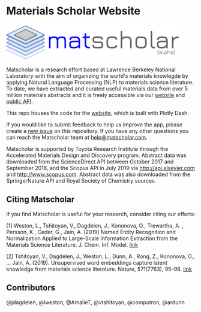 # Materials Scholar Website

![Matscholar Logo](matscholar_web/assets/matscholar_logo_v4.png)

Matscholar is a research effort based at Lawrence Berkeley National 
Laboratory with the aim of organizing the world's materials knowlegde 
by applying Natural Language Processing (NLP) to materials science
literature. To date, we have extracted and curated useful materials 
data from over 5 million materials abstracts and it is freely 
accessible via our [website](https://www.matscholar.com) and 
[public API](https://github.com/materialsintelligence/matscholar). 

This repo houses the code for the [website](https://www.matscholar.com),
which is built with Plotly Dash.

If you would like to submit feedback to help us improve the app, 
please create a  [new issue](https://github.com/materialsintelligence/matscholar-web/issues/new) 
on this repository. If you have any other questions you can reach the 
Matscholar team at [help@matscholar.com](mailto:help@matscholar.com).

Matscholar is supported by Toyota Research Institute through the 
Accelerated Materials Design and Discovery program. Abstract data was 
downloaded from the ScienceDirect API between October 2017 and September
 2018, and the Scopus API in July 2019 via http://api.elsevier.com and 
 http://www.scopus.com. Abstract data was also downloaded from the 
 SpringerNature API and Royal Society of Chemistry sources. 

## Citing Matscholar
If you find Matscholar is useful for your research, consider citing
our efforts:

[1] Weston, L., Tshitoyan, V., Dagdelen, J., Kononova, O., Trewartha, A.
, Persson, K., Ceder, G., Jain, A. (2019) Named Entity Recognition and 
Normalization Applied to Large-Scale Information Extraction from the 
Materials Science Literature. J. Chem. Inf. Model.
[link](https://doi.org/10.1021/acs.jcim.9b00470)

[2] Tshitoyan, V., Dagdelen, J., Weston, L., Dunn, A., Rong, Z., 
Kononova, O., … Jain, A. (2019). Unsupervised word embeddings capture 
latent knowledge from materials science literature. Nature, 571(7763), 
95–98. [link](https://doi.org/10.1038/s41586-019-1335-8)


## Contributors
@jdagdelen, @lweston, @AmalieT, @vtshitoyan, @computron, @ardunn
